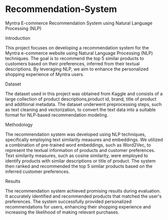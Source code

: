 # Recommendation-System

Myntra E-commerce Recommendation System using Natural Language Processing (NLP)

Introduction

This project focuses on developing a recommendation system for the Myntra e-commerce website using Natural Language Processing (NLP) techniques. The goal is to recommend the top 5 similar products to customers based on their preferences, inferred from their textual descriptions. By leveraging NLP, we aim to enhance the personalized shopping experience of Myntra users.

Dataset

The dataset used in this project was obtained from Kaggle and consists of a large collection of product descriptions,product id, brand, title of product and additional metadata. The dataset underwent preprocessing steps, such as text cleaning and vectorization, to convert the text data into a suitable format for NLP-based recommendation modeling.

Methodology

The recommendation system was developed using NLP techniques, specifically employing text similarity measures and embeddings. We utilized a combination of pre-trained word embeddings, such as Word2Vec, to represent the textual information of products and customer preferences. Text similarity measures, such as cosine similarity, were employed to identify products with similar descriptions or title of product. The system then ranked and recommended the top 5 similar products based on the inferred customer preferences.

Results

The recommendation system achieved promising results during evaluation. It accurately identified and recommended products that matched the user's preferences. The system successfully provided personalized recommendations for users, enhancing their shopping experience and increasing the likelihood of making relevant purchases.
